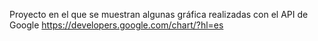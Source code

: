 Proyecto en el que se muestran algunas gráfica realizadas con el API de Google
https://developers.google.com/chart/?hl=es
